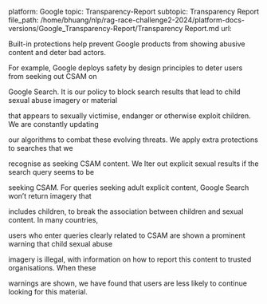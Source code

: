 platform: Google
topic: Transparency-Report
subtopic: Transparency Report
file_path: /home/bhuang/nlp/rag-race-challenge2-2024/platform-docs-versions/Google_Transparency-Report/Transparency Report.md
url: <EMPTY>





Built-in protections help prevent Google products from showing abusive content and deter bad actors.

For example, Google deploys safety by design principles to deter users from seeking out CSAM on

Google Search. It is our policy to block search results that lead to child sexual abuse imagery or material

that appears to sexually victimise, endanger or otherwise exploit children. We are constantly updating

our algorithms to combat these evolving threats. We apply extra protections to searches that we

recognise as seeking CSAM content. We  lter out explicit sexual results if the search query seems to be

seeking CSAM. For queries seeking adult explicit content, Google Search won’t return imagery that

includes children, to break the association between children and sexual content. In many countries,

users who enter queries clearly related to CSAM are shown a prominent warning that child sexual abuse

imagery is illegal, with information on how to report this content to trusted organisations. When these

warnings are shown, we have found that users are less likely to continue looking for this material.